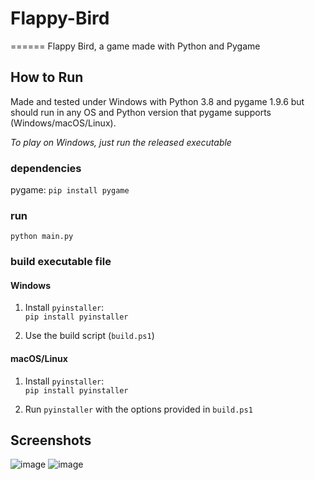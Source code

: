 # Flappy-Bird
======
Flappy Bird, a game made with Python and Pygame

## How to Run
Made and tested under Windows with Python 3.8 and pygame 1.9.6 but should run in any OS and Python version that pygame supports (Windows/macOS/Linux).

*To play on Windows, just run the released executable*
### dependencies
pygame: ```pip install pygame```
### run
```python main.py```
### build executable file
#### Windows
1. Install `pyinstaller`:  
```pip install pyinstaller```

2. Use the build script (`build.ps1`)
#### macOS/Linux
1. Install `pyinstaller`:  
```pip install pyinstaller```

2. Run `pyinstaller` with the options provided in `build.ps1`


## Screenshots
![image](https://user-images.githubusercontent.com/69050324/119250908-e846c880-bbc0-11eb-9a2e-0373cffd441f.png)
![image](https://user-images.githubusercontent.com/69050324/119250935-22b06580-bbc1-11eb-85a2-7279c26b98d9.png)

